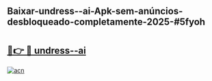 ## Baixar-undress--ai-Apk-sem-anúncios-desbloqueado-completamente-2025-#5fyoh

# <h2><a href="https://ainizakaria.my?title=undress--ai&ref=22M">🔗👉 🔴 undress--ai</a></h2>

[![acn](https://github.com/user-attachments/assets/0f9c940e-d8b0-45ae-aac7-cd30a18b3e1c)](https://ainizakaria.my?title=undress--ai&ref=22M)

